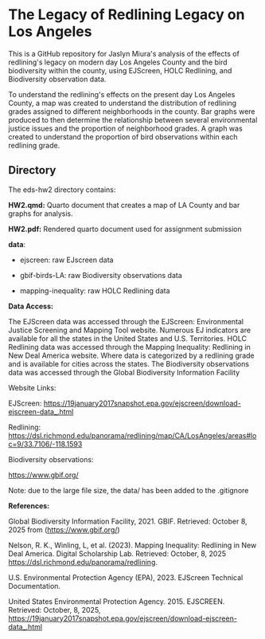 # The Legacy of Redlining Legacy on Los Angeles

This is a GitHub repository for Jaslyn Miura's analysis of the effects of redlining's legacy on modern day Los Angeles County and the bird biodiversity within the county, using EJScreen, HOLC Redlining, and Biodiversity observation data.

To understand the redlining's effects on the present day Los Angeles County, a map was created to understand the distribution of redlining grades assigned to different neighborhoods in the county. Bar graphs were produced to then determine the relationship between several environmental justice issues and the proportion of neighborhood grades. A graph was created to understand the proportion of bird observations within each redlining grade.

## Directory

The eds-hw2 directory contains:

**HW2.qmd:** Quarto document that creates a map of LA County and bar graphs for analysis.

**HW2.pdf:** Rendered quarto document used for assignment submission

**data**:

-   ejscreen: raw EJscreen data

-   gbif-birds-LA: raw Biodiversity observations data

-   mapping-inequality: raw HOLC Redlining data

**Data Access:**

The EJScreen data was accessed through the EJScreen: Environmental Justice Screening and Mapping Tool website. Numerous EJ indicators are available for all the states in the United States and U.S. Territories. HOLC Redlining data was accessed through the Mapping Inequality: Redlining in New Deal America website. Where data is categorized by a redlining grade and is available for cities across the states. The Biodiversity observations data was accessed through the Global Biodiversity Information Facility

Website Links:

EJScreen: <https://19january2017snapshot.epa.gov/ejscreen/download-ejscreen-data_.html>

Redlining: <https://dsl.richmond.edu/panorama/redlining/map/CA/LosAngeles/areas#loc=9/33.7106/-118.1593>

Biodiversity observations:

<https://www.gbif.org/>

Note: due to the large file size, the data/ has been added to the .gitignore

**References:**

Global Biodiversity Information Facility, 2021. GBIF. Retrieved: October 8, 2025 from (<https://www.gbif.org/>)

Nelson, R. K., Winling, L, et al. (2023). Mapping Inequality: Redlining in New Deal America. Digital Scholarship Lab. Retrieved: October, 8, 2025 <https://dsl.richmond.edu/panorama/redlining>.

U.S. Environmental Protection Agency (EPA), 2023. EJScreen Technical Documentation.

United States Environmental Protection Agency. 2015. EJSCREEN. Retrieved: October, 8, 2025, <https://19january2017snapshot.epa.gov/ejscreen/download-ejscreen-data_.html>
